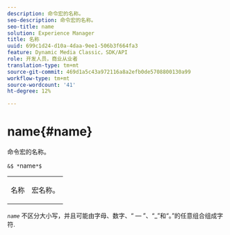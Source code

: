 ```yaml
---
description: 命令宏的名称。
seo-description: 命令宏的名称。
seo-title: name
solution: Experience Manager
title: 名称
uuid: 699c1d24-d10a-4daa-9ee1-506b3f664fa3
feature: Dynamic Media Classic，SDK/API
role: 开发人员，商业从业者
translation-type: tm+mt
source-git-commit: 469d1a5c43a972116a8a2efb0de5708800130a99
workflow-type: tm+mt
source-wordcount: '41'
ht-degree: 12%

---
```



# name{#name}

命令宏的名称。

`&$ *`name`*$`

<table id="simpletable_A07C4682275F461BA1F3B7752CE3FAE1"> 
 <tr class="strow"> 
  <td class="stentry"> <p><span class="codeph"> <span class="varname"> 名称</span></span> </p> </td> 
  <td class="stentry"> <p>宏名称。 </p></td> 
 </tr> 
</table>

*`name`* 不区分大小写，并且可能由字母、数字、“ — ”、“_”和“。”的任意组合组成字符.
